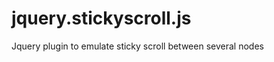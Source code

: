 jquery.stickyscroll.js
======================

Jquery plugin to emulate sticky scroll between several nodes